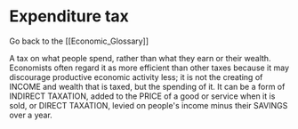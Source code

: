 # Expenditure tax

Go back to the [[Economic_Glossary]]


A tax on what people spend, rather than what they earn or their wealth. Economists often regard it as more efficient than other taxes because it may discourage productive economic activity less; it is not the creating of INCOME and wealth that is taxed, but the spending of it. It can be a form of INDIRECT TAXATION, added to the PRICE of a good or service when it is sold, or DIRECT TAXATION, levied on people's income minus their SAVINGS over a year.

